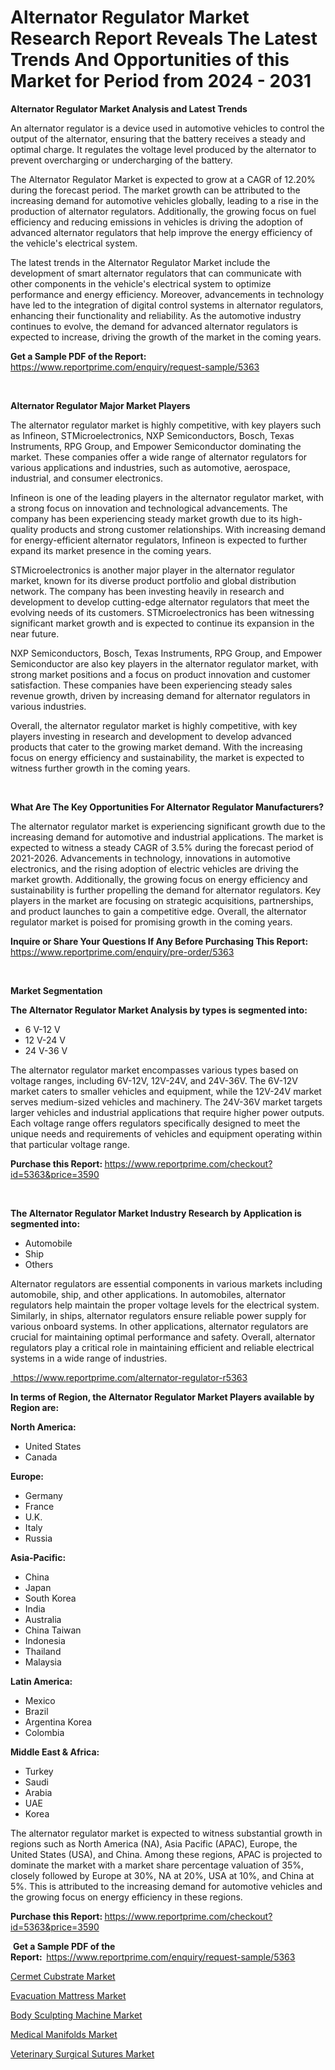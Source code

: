 <p><h1>Alternator Regulator Market Research Report Reveals The Latest Trends And Opportunities of this Market for Period from 2024 - 2031</h1></p><p><strong>Alternator Regulator Market Analysis and Latest Trends</strong></p>
<p><p>An alternator regulator is a device used in automotive vehicles to control the output of the alternator, ensuring that the battery receives a steady and optimal charge. It regulates the voltage level produced by the alternator to prevent overcharging or undercharging of the battery.</p><p>The Alternator Regulator Market is expected to grow at a CAGR of 12.20% during the forecast period. The market growth can be attributed to the increasing demand for automotive vehicles globally, leading to a rise in the production of alternator regulators. Additionally, the growing focus on fuel efficiency and reducing emissions in vehicles is driving the adoption of advanced alternator regulators that help improve the energy efficiency of the vehicle's electrical system.</p><p>The latest trends in the Alternator Regulator Market include the development of smart alternator regulators that can communicate with other components in the vehicle's electrical system to optimize performance and energy efficiency. Moreover, advancements in technology have led to the integration of digital control systems in alternator regulators, enhancing their functionality and reliability. As the automotive industry continues to evolve, the demand for advanced alternator regulators is expected to increase, driving the growth of the market in the coming years.</p></p>
<p><strong>Get a Sample PDF of the Report:&nbsp;</strong> <a href="https://www.reportprime.com/enquiry/request-sample/5363">https://www.reportprime.com/enquiry/request-sample/5363</a></p>
<p>&nbsp;</p>
<p><strong>Alternator Regulator Major Market Players</strong></p>
<p><p>The alternator regulator market is highly competitive, with key players such as Infineon, STMicroelectronics, NXP Semiconductors, Bosch, Texas Instruments, RPG Group, and Empower Semiconductor dominating the market. These companies offer a wide range of alternator regulators for various applications and industries, such as automotive, aerospace, industrial, and consumer electronics.</p><p>Infineon is one of the leading players in the alternator regulator market, with a strong focus on innovation and technological advancements. The company has been experiencing steady market growth due to its high-quality products and strong customer relationships. With increasing demand for energy-efficient alternator regulators, Infineon is expected to further expand its market presence in the coming years.</p><p>STMicroelectronics is another major player in the alternator regulator market, known for its diverse product portfolio and global distribution network. The company has been investing heavily in research and development to develop cutting-edge alternator regulators that meet the evolving needs of its customers. STMicroelectronics has been witnessing significant market growth and is expected to continue its expansion in the near future.</p><p>NXP Semiconductors, Bosch, Texas Instruments, RPG Group, and Empower Semiconductor are also key players in the alternator regulator market, with strong market positions and a focus on product innovation and customer satisfaction. These companies have been experiencing steady sales revenue growth, driven by increasing demand for alternator regulators in various industries.</p><p>Overall, the alternator regulator market is highly competitive, with key players investing in research and development to develop advanced products that cater to the growing market demand. With the increasing focus on energy efficiency and sustainability, the market is expected to witness further growth in the coming years.</p></p>
<p>&nbsp;</p>
<p><strong>What Are The Key Opportunities For Alternator Regulator Manufacturers?</strong></p>
<p><p>The alternator regulator market is experiencing significant growth due to the increasing demand for automotive and industrial applications. The market is expected to witness a steady CAGR of 3.5% during the forecast period of 2021-2026. Advancements in technology, innovations in automotive electronics, and the rising adoption of electric vehicles are driving the market growth. Additionally, the growing focus on energy efficiency and sustainability is further propelling the demand for alternator regulators. Key players in the market are focusing on strategic acquisitions, partnerships, and product launches to gain a competitive edge. Overall, the alternator regulator market is poised for promising growth in the coming years.</p></p>
<p><strong>Inquire or Share Your Questions If Any Before Purchasing This Report:</strong> <a href="https://www.reportprime.com/enquiry/pre-order/5363">https://www.reportprime.com/enquiry/pre-order/5363</a></p>
<p>&nbsp;</p>
<p><strong>Market Segmentation</strong></p>
<p><strong>The Alternator Regulator Market Analysis by types is segmented into:</strong></p>
<p><ul><li>6 V-12 V</li><li>12 V-24 V</li><li>24 V-36 V</li></ul></p>
<p><p>The alternator regulator market encompasses various types based on voltage ranges, including 6V-12V, 12V-24V, and 24V-36V. The 6V-12V market caters to smaller vehicles and equipment, while the 12V-24V market serves medium-sized vehicles and machinery. The 24V-36V market targets larger vehicles and industrial applications that require higher power outputs. Each voltage range offers regulators specifically designed to meet the unique needs and requirements of vehicles and equipment operating within that particular voltage range.</p></p>
<p><strong>Purchase this Report:&nbsp;</strong><a href="https://www.reportprime.com/checkout?id=5363&price=3590">https://www.reportprime.com/checkout?id=5363&price=3590</a></p>
<p>&nbsp;</p>
<p><strong>The Alternator Regulator Market Industry Research by Application is segmented into:</strong></p>
<p><ul><li>Automobile</li><li>Ship</li><li>Others</li></ul></p>
<p><p>Alternator regulators are essential components in various markets including automobile, ship, and other applications. In automobiles, alternator regulators help maintain the proper voltage levels for the electrical system. Similarly, in ships, alternator regulators ensure reliable power supply for various onboard systems. In other applications, alternator regulators are crucial for maintaining optimal performance and safety. Overall, alternator regulators play a critical role in maintaining efficient and reliable electrical systems in a wide range of industries.</p></p>
<p><a href="https://www.reportprime.com/alternator-regulator-r5363">&nbsp;https://www.reportprime.com/alternator-regulator-r5363</a></p>
<p><strong>In terms of Region, the Alternator Regulator Market Players available by Region are:</strong></p>
<p>
    <p> <strong> North America: </strong>
        <ul>
            <li>United States</li>
            <li>Canada</li>
        </ul>
        </p> 
    <p> <strong> Europe: </strong>
        <ul>
            <li>Germany</li>
            <li>France</li>
            <li>U.K.</li>
            <li>Italy</li>
            <li>Russia</li>
        </ul>
        </p> 
    <p> <strong> Asia-Pacific: </strong>
        <ul>
            <li>China</li>
            <li>Japan</li>
            <li>South Korea</li>
            <li>India</li>
            <li>Australia</li>
            <li>China Taiwan</li>
            <li>Indonesia</li>
            <li>Thailand</li>
            <li>Malaysia</li>
        </ul>
        </p> 
    <p> <strong> Latin America: </strong>
        <ul>
            <li>Mexico</li>
            <li>Brazil</li>
            <li>Argentina Korea</li>
            <li>Colombia</li>
        </ul>
        </p> 
    <p> <strong> Middle East & Africa: </strong>
        <ul>
            <li>Turkey</li>
            <li>Saudi</li>
            <li>Arabia</li>
            <li>UAE</li>
            <li>Korea</li>
        </ul>
    </p>
    </p>
<p><p>The alternator regulator market is expected to witness substantial growth in regions such as North America (NA), Asia Pacific (APAC), Europe, the United States (USA), and China. Among these regions, APAC is projected to dominate the market with a market share percentage valuation of 35%, closely followed by Europe at 30%, NA at 20%, USA at 10%, and China at 5%. This is attributed to the increasing demand for automotive vehicles and the growing focus on energy efficiency in these regions.</p></p>
<p><strong>Purchase this Report: </strong><a href="https://www.reportprime.com/checkout?id=5363&price=3590">https://www.reportprime.com/checkout?id=5363&price=3590</a></p>
<p>&nbsp;<strong>Get a Sample PDF of the Report:&nbsp;&nbsp;</strong><a href="https://www.reportprime.com/enquiry/request-sample/5363">https://www.reportprime.com/enquiry/request-sample/5363</a></p>
<p><strong></strong></p>
<p><p><a href="https://github.com/markmellon1/Market-Research-Report-List-1/blob/main/cermet-cubstrate-market.md">Cermet Cubstrate Market</a></p><p><a href="https://medium.com/@cukilcantik89/evacuation-mattress-market-share-market-analysis-growth-trends-forecasts-for-period-from-24c6288ead00">Evacuation Mattress Market</a></p><p><a href="https://medium.com/@fredyyunianto_89084/body-sculpting-machine-market-emerging-trends-and-future-prospects-for-period-from-2024-to-2031-3ccf8a2e8630">Body Sculpting Machine Market</a></p><p><a href="https://medium.com/@teguhbavarian07_99894/global-medical-manifolds-market-opportunities-and-forecast-for-period-from-2024-to-2031-48f73a751bdd">Medical Manifolds Market</a></p><p><a href="https://medium.com/@welsonwiden94552/comprehensive-analysis-of-the-global-veterinary-surgical-sutures-market-growth-trends-market-b33fc2b8c719">Veterinary Surgical Sutures Market</a></p></p>